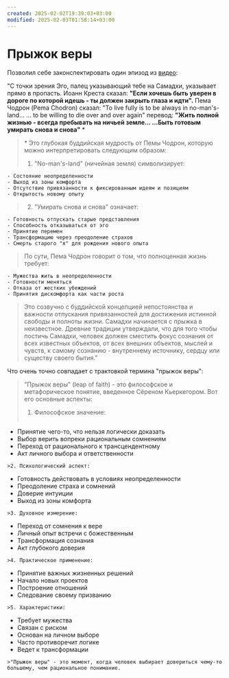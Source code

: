 ```yaml
---
created: 2025-02-02T19:39:03+03:00
modified: 2025-02-03T01:58:14+03:00
---
```


# Прыжок веры

Позволил себе законспектировать один эпизод из [видео](https://youtu.be/7FGyS_s4Vvk?si=3WG8RToGhD2HAV3I):

"С точки зрения Эго, палец указывающий тебе на Самадхи, указывает прямо в пропасть.
Иоанн Креста сказал: **"Если хочешь быть уверен в дороге по которой идешь - ты должен закрыть глаза и идти".**
Пема Чодрон (Pema Chodron) сказал: "To live fully is to be always in no-man's-land...
... to be willing to die over and over again"
перевод: **"Жить полной жизнью - всегда пребывать на ничьей земле... 
...Быть готовым умирать снова и снова"** \*
> \* Это глубокая буддийская мудрость от Пемы Чодрон, которую можно интерпретировать следующим образом:
>
> 1. "No-man's-land" (ничейная земля) символизирует:
```
- Состояние неопределенности
- Выход из зоны комфорта
- Отсутствие привязанности к фиксированным идеям и позициям
- Открытость новому опыту
```
> 2. "Умирать снова и снова" означает:
```
- Готовность отпускать старые представления
- Способность отказываться от эго
- Принятие перемен
- Трансформацию через преодоление страхов
- Смерть старого "я" для рождения нового опыта
```
> По сути, Пема Чодрон говорит о том, что полноценная жизнь требует:
```
- Мужества жить в неопределенности
- Готовности меняться
- Отказа от жестких убеждений
- Принятия дискомфорта как части роста
``` 
> Это созвучно с буддийской концепцией непостоянства и важности отпускания привязанностей для достижения истинной свободы и полноты жизни.
> Самадхи начинается с прыжка в неизвестное.
> Древние традиции утверждали, что для того чтобы постичь Самадхи, человек должен сместить фокус сознания от всех известных объектов, от всех внешних объектов, мыслей и чувств, к самому сознанию - внутреннему источнику, сердцу или существу своего бытия."

Что очень точно совпадает с трактовкой термина "прыжок веры":
>"Прыжок веры" (leap of faith) - это философское и метафорическое понятие, введенное Сёреном Кьеркегором. Вот его основные аспекты:
>
>1. Философское значение:
>```
- Принятие чего-то, что нельзя логически доказать
- Выбор верить вопреки рациональным сомнениям
- Переход от рационального к трансцендентному
- Акт личного выбора и ответственности
```
>2. Психологический аспект:
```
- Готовность действовать в условиях неопределенности
- Преодоление страха и сомнений
- Доверие интуиции
- Выход из зоны комфорта
```
>3. Духовное измерение:
```
- Переход от сомнения к вере
- Личный опыт встречи с божественным
- Трансформация сознания
- Акт глубокого доверия
```
>4. Практическое применение:
```
- Принятие важных жизненных решений
- Начало новых проектов
- Построение отношений
- Следование своему призванию
```
>5. Характеристики:
```
- Требует мужества
- Связан с риском
- Основан на личном выборе
- Часто противоречит логике
- Ведет к трансформации
```
>"Прыжок веры" - это момент, когда человек выбирает довериться чему-то большему, чем рациональное понимание.
